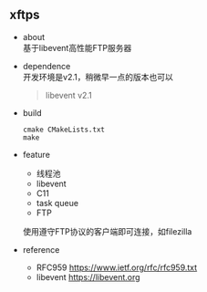## xftps
* about<br>
基于libevent高性能FTP服务器
* dependence<br>
开发环境是v2.1，稍微早一点的版本也可以
  >libevent v2.1
* build<br>
  ```shell
  cmake CMakeLists.txt
  make
  ```
* feature<br>

  * 线程池
  * libevent
  * C11
  * task queue
  * FTP<br>

  使用遵守FTP协议的客户端即可连接，如filezilla
* reference<br>
  * RFC959 <https://www.ietf.org/rfc/rfc959.txt>
  * libevent <https://libevent.org>